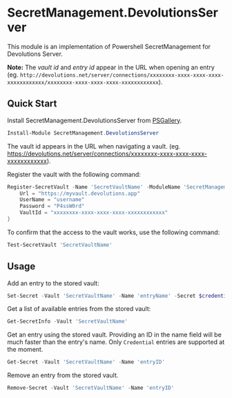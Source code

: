 # SecretManagement.DevolutionsServer

This module is an implementation of Powershell SecretManagement for Devolutions Server.

**Note:** The _vault id_ and _entry id_ appear in the URL when opening an entry (eg. `http://devolutions.net/server/connections/xxxxxxxx-xxxx-xxxx-xxxx-xxxxxxxxxxxx/xxxxxxxx-xxxx-xxxx-xxxx-xxxxxxxxxxxx`).

## Quick Start

Install SecretManagement.DevolutionsServer from [PSGallery](https://www.powershellgallery.com/packages/SecretManagement.DevolutionsServer).

```powershell
Install-Module SecretManagement.DevolutionsServer
```

The vault id appears in the URL when navigating a vault. (eg.
https://devolutions.net/server/connections/xxxxxxxx-xxxx-xxxx-xxxx-xxxxxxxxxxxx).

Register the vault with the following command:

```powerShell
Register-SecretVault -Name 'SecretVaultName' -ModuleName 'SecretManagement.DevolutionsServer' -VaultParameters @{
    Url = "https://myvault.devolutions.app"
    UserName = "username"
    Password = "P4ssW0rd"
    VaultId = "xxxxxxxx-xxxx-xxxx-xxxx-xxxxxxxxxxxx"
}
```

To confirm that the access to the vault works, use the following command:

```powershell
Test-SecretVault 'SecretVaultName'
```

## Usage

Add an entry to the stored vault:

```powershell
Set-Secret -Vault 'SecretVaultName' -Name 'entryName' -Secret $credentials
```

Get a list of available entries from the stored vault:

```powershell
Get-SecretInfo -Vault 'SecretVaultName'
```

Get an entry using the stored vault. Providing an ID in the name field will be much faster than the entry's name. Only `Credential` entries are supported at the moment.

```powershell
Get-Secret -Vault 'SecretVaultName' -Name 'entryID'
```

Remove an entry from the stored vault.

```powershell
Remove-Secret -Vault 'SecretVaultName' -Name 'entryID'
```


